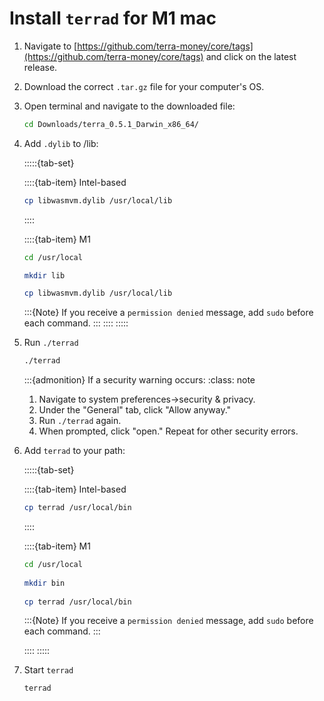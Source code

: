 # Install `terrad` for M1 mac

1. Navigate to [https://github.com/terra-money/core/tags](https://github.com/terra-money/core/tags) and click on the latest release. 
2. Download the correct `.tar.gz` file for your computer's OS.
3. Open terminal and navigate to the downloaded file: 
    
    
   ```bash
   cd Downloads/terra_0.5.1_Darwin_x86_64/
   ```
    
4. Add `.dylib` to /lib:

   :::::{tab-set}
   
   ::::{tab-item} Intel-based
   
   ```sh
   cp libwasmvm.dylib /usr/local/lib
   ```
   
   ::::
   
   ::::{tab-item} M1
   ```sh
   cd /usr/local

   mkdir lib
   
   cp libwasmvm.dylib /usr/local/lib
   
   
   ```
   :::{Note}
   If you receive a `permission denied` message, add `sudo` before each command. 
   :::
   ::::
   :::::
    

    

5. Run `./terrad`

   ```sh
   ./terrad
   ```
    
   :::{admonition} If a security warning occurs:
   :class: note
    
   1. Navigate to system preferences→security & privacy. 
   2. Under the "General" tab, click "Allow anyway." 
   3. Run `./terrad` again. 
   4. When prompted, click "open." Repeat for other security errors. 


6. Add `terrad` to your path:

   :::::{tab-set}
   
   ::::{tab-item} Intel-based
   
   ```sh
   cp terrad /usr/local/bin
   ```
   
   ::::
   
   ::::{tab-item} M1
   ```sh
   cd /usr/local
    
   mkdir bin
    
   cp terrad /usr/local/bin
   ```
   :::{Note}
   If you receive a `permission denied` message, add `sudo` before each command. 
   :::

   ::::
   :::::
    

7. Start `terrad`

   ```sh
   terrad
   ```